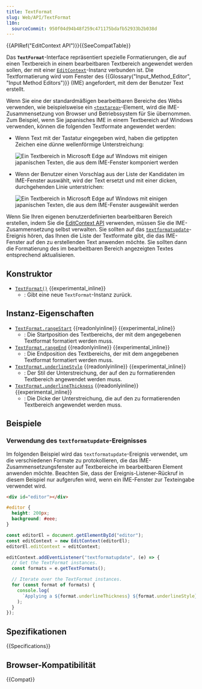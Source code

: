 ```yaml
---
title: TextFormat
slug: Web/API/TextFormat
l10n:
  sourceCommit: 950f04d94b48f259c471175bdafb52933b2b038d
---
```


{{APIRef("EditContext API")}}{{SeeCompatTable}}

Das **`TextFormat`**-Interface repräsentiert spezielle Formatierungen, die auf einen Textbereich in einem bearbeitbaren Textbereich angewendet werden sollen, der mit einer [`EditContext`](/de/docs/Web/API/EditContext)-Instanz verbunden ist. Die Textformatierung wird vom Fenster des {{Glossary("Input_Method_Editor", "Input Method Editors")}} (IME) angefordert, mit dem der Benutzer Text erstellt.

Wenn Sie eine der standardmäßigen bearbeitbaren Bereiche des Webs verwenden, wie beispielsweise ein [`<textarea>`](/de/docs/Web/HTML/Reference/Elements/textarea)-Element, wird die IME-Zusammensetzung von Browser und Betriebssystem für Sie übernommen. Zum Beispiel, wenn Sie japanisches IME in einem Textbereich auf Windows verwenden, können die folgenden Textformate angewendet werden:

- Wenn Text mit der Tastatur eingegeben wird, haben die getippten Zeichen eine dünne wellenförmige Unterstreichung:

  ![Ein Textbereich in Microsoft Edge auf Windows mit einigen japanischen Texten, die aus dem IME-Fenster komponiert werden](./ime-squiggle-underline.png)

- Wenn der Benutzer einen Vorschlag aus der Liste der Kandidaten im IME-Fenster auswählt, wird der Text ersetzt und mit einer dicken, durchgehenden Linie unterstrichen:

  ![Ein Textbereich in Microsoft Edge auf Windows mit einigen japanischen Texten, die aus dem IME-Fenster ausgewählt werden](./ime-solid-underline.png)

Wenn Sie Ihren eigenen benutzerdefinierten bearbeitbaren Bereich erstellen, indem Sie die [EditContext API](/de/docs/Web/API/EditContext_API) verwenden, müssen Sie die IME-Zusammensetzung selbst verwalten. Sie sollten auf das [`textformatupdate`](/de/docs/Web/API/EditContext/textformatupdate_event)-Ereignis hören, das Ihnen die Liste der Textformate gibt, die das IME-Fenster auf den zu erstellenden Text anwenden möchte. Sie sollten dann die Formatierung des im bearbeitbaren Bereich angezeigten Textes entsprechend aktualisieren.

## Konstruktor

- [`TextFormat()`](/de/docs/Web/API/TextFormat/TextFormat) {{experimental_inline}}
  - : Gibt eine neue `TextFormat`-Instanz zurück.

## Instanz-Eigenschaften

- [`TextFormat.rangeStart`](/de/docs/Web/API/TextFormat/rangeStart) {{readonlyinline}} {{experimental_inline}}
  - : Die Startposition des Textbereichs, der mit dem angegebenen Textformat formatiert werden muss.
- [`TextFormat.rangeEnd`](/de/docs/Web/API/TextFormat/rangeEnd) {{readonlyinline}} {{experimental_inline}}
  - : Die Endposition des Textbereichs, der mit dem angegebenen Textformat formatiert werden muss.
- [`TextFormat.underlineStyle`](/de/docs/Web/API/TextFormat/underlineStyle) {{readonlyinline}} {{experimental_inline}}
  - : Der Stil der Unterstreichung, der auf den zu formatierenden Textbereich angewendet werden muss.
- [`TextFormat.underlineThickness`](/de/docs/Web/API/TextFormat/underlineThickness) {{readonlyinline}} {{experimental_inline}}
  - : Die Dicke der Unterstreichung, die auf den zu formatierenden Textbereich angewendet werden muss.

## Beispiele

### Verwendung des `textformatupdate`-Ereignisses

Im folgenden Beispiel wird das `textformatupdate`-Ereignis verwendet, um die verschiedenen Formate zu protokollieren, die das IME-Zusammensetzungsfenster auf Textbereiche im bearbeitbaren Element anwenden möchte. Beachten Sie, dass der Ereignis-Listener-Rückruf in diesem Beispiel nur aufgerufen wird, wenn ein IME-Fenster zur Texteingabe verwendet wird.

```html
<div id="editor"></div>
```

```css hidden
#editor {
  height: 200px;
  background: #eee;
}
```

```js
const editorEl = document.getElementById("editor");
const editContext = new EditContext(editorEl);
editorEl.editContext = editContext;

editContext.addEventListener("textformatupdate", (e) => {
  // Get the TextFormat instances.
  const formats = e.getTextFormats();

  // Iterate over the TextFormat instances.
  for (const format of formats) {
    console.log(
      `Applying a ${format.underlineThickness} ${format.underlineStyle} underline between ${format.rangeStart} and ${format.rangeEnd}.`,
    );
  }
});
```

## Spezifikationen

{{Specifications}}

## Browser-Kompatibilität

{{Compat}}
